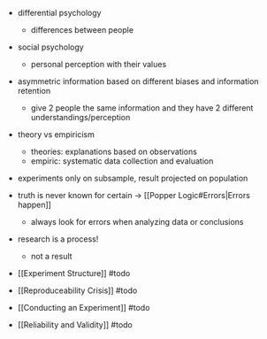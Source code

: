 - differential psychology
	- differences between people
- social psychology
	- personal perception with their values

- asymmetric information based on different biases and information retention
	- give 2 people the same information and they have 2 different understandings/perception

- theory vs empiricism
	- theories: explanations based on observations
	- empiric: systematic data collection and evaluation

- experiments only on subsample, result projected on population
- truth is never known for certain -> [[Popper Logic#Errors|Errors happen]]
	- always look for errors when analyzing data or conclusions
- research is a process!
	- not a result

- [[Experiment Structure]] #todo
- [[Reproduceability Crisis]] #todo
- [[Conducting an Experiment]] #todo
- [[Reliability and Validity]] #todo